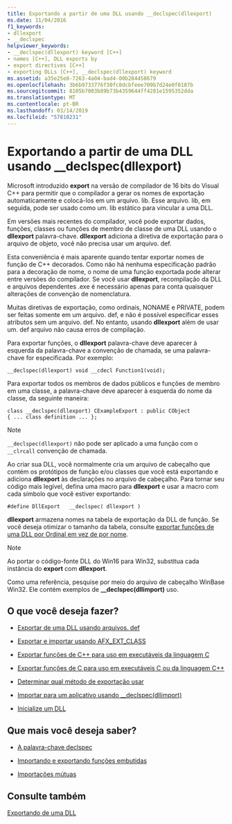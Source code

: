 ```yaml
---
title: Exportando a partir de uma DLL usando __declspec(dllexport)
ms.date: 11/04/2016
f1_keywords:
- dllexport
- __declspec
helpviewer_keywords:
- __declspec(dllexport) keyword [C++]
- names [C++], DLL exports by
- export directives [C++]
- exporting DLLs [C++], __declspec(dllexport) keyword
ms.assetid: a35e25e8-7263-4a04-bad4-00b284458679
ms.openlocfilehash: 3b6b9733776f30fc8dcbfeee709b7d24e0f0187b
ms.sourcegitcommit: 8105b7003b89b73b4359644ff4281e1595352dda
ms.translationtype: MT
ms.contentlocale: pt-BR
ms.lasthandoff: 03/14/2019
ms.locfileid: "57810231"
---
```

# <a name="exporting-from-a-dll-using-declspecdllexport"></a>Exportando a partir de uma DLL usando __declspec(dllexport)

Microsoft introduzido **export** na versão de compilador de 16 bits do Visual C++ para permitir que o compilador a gerar os nomes de exportação automaticamente e colocá-los em um arquivo. lib. Esse arquivo. lib, em seguida, pode ser usado como um. lib estático para vincular a uma DLL.

Em versões mais recentes do compilador, você pode exportar dados, funções, classes ou funções de membro de classe de uma DLL usando o **dllexport** palavra-chave. **dllexport** adiciona a diretiva de exportação para o arquivo de objeto, você não precisa usar um arquivo. def.

Esta conveniência é mais aparente quando tentar exportar nomes de função de C++ decorados. Como não há nenhuma especificação padrão para a decoração de nome, o nome de uma função exportada pode alterar entre versões do compilador. Se você usar **dllexport**, recompilação da DLL e arquivos dependentes .exe é necessário apenas para conta quaisquer alterações de convenção de nomenclatura.

Muitas diretivas de exportação, como ordinais, NONAME e PRIVATE, podem ser feitas somente em um arquivo. def, e não é possível especificar esses atributos sem um arquivo. def. No entanto, usando **dllexport** além de usar um. def arquivo não causa erros de compilação.

Para exportar funções, o **dllexport** palavra-chave deve aparecer à esquerda da palavra-chave a convenção de chamada, se uma palavra-chave for especificada. Por exemplo:

```
__declspec(dllexport) void __cdecl Function1(void);
```

Para exportar todos os membros de dados públicos e funções de membro em uma classe, a palavra-chave deve aparecer à esquerda do nome da classe, da seguinte maneira:

```
class __declspec(dllexport) CExampleExport : public CObject
{ ... class definition ... };
```

> [!NOTE]
>  `__declspec(dllexport)` não pode ser aplicado a uma função com o `__clrcall` convenção de chamada.

Ao criar sua DLL, você normalmente cria um arquivo de cabeçalho que contém os protótipos de função e/ou classes que você está exportando e adiciona **dllexport** às declarações no arquivo de cabeçalho. Para tornar seu código mais legível, defina uma macro para **dllexport** e usar a macro com cada símbolo que você estiver exportando:

```
#define DllExport   __declspec( dllexport )
```

**dllexport** armazena nomes na tabela de exportação da DLL de função. Se você deseja otimizar o tamanho da tabela, consulte [exportar funções de uma DLL por Ordinal em vez de por nome](exporting-functions-from-a-dll-by-ordinal-rather-than-by-name.md).

> [!NOTE]
>  Ao portar o código-fonte DLL do Win16 para Win32, substitua cada instância do **export** com **dllexport**.

Como uma referência, pesquise por meio do arquivo de cabeçalho WinBase Win32. Ele contém exemplos de **__declspec(dllimport)** uso.

## <a name="what-do-you-want-to-do"></a>O que você deseja fazer?

- [Exportar de uma DLL usando arquivos. def](exporting-from-a-dll-using-def-files.md)

- [Exportar e importar usando AFX_EXT_CLASS](exporting-and-importing-using-afx-ext-class.md)

- [Exportar funções de C++ para uso em executáveis da linguagem C](exporting-cpp-functions-for-use-in-c-language-executables.md)

- [Exportar funções de C para uso em executáveis C ou da linguagem C++](exporting-c-functions-for-use-in-c-or-cpp-language-executables.md)

- [Determinar qual método de exportação usar](determining-which-exporting-method-to-use.md)

- [Importar para um aplicativo usando __declspec(dllimport)](importing-into-an-application-using-declspec-dllimport.md)

- [Inicialize um DLL](run-time-library-behavior.md#initializing-a-dll)

## <a name="what-do-you-want-to-know-more-about"></a>Que mais você deseja saber?

- [A palavra-chave declspec](../cpp/declspec.md)

- [Importando e exportando funções embutidas](importing-and-exporting-inline-functions.md)

- [Importações mútuas](mutual-imports.md)

## <a name="see-also"></a>Consulte também

[Exportando de uma DLL](exporting-from-a-dll.md)
